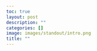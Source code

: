 ```yaml
---
toc: true
layout: post
description: ""
categories: []
image: images/standout/intro.png
title: ""
---
```


 